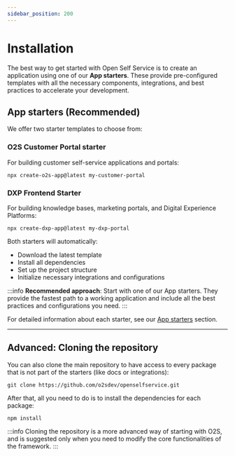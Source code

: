 ```yaml
---
sidebar_position: 200
---
```


# Installation

The best way to get started with Open Self Service is to create an application using one of our **App starters**. These provide pre-configured templates with all the necessary components, integrations, and best practices to accelerate your development.

## App starters (Recommended)

We offer two starter templates to choose from:

### O2S Customer Portal starter
For building customer self-service applications and portals:

```shell
npx create-o2s-app@latest my-customer-portal
```

### DXP Frontend Starter
For building knowledge bases, marketing portals, and Digital Experience Platforms:

```shell
npx create-dxp-app@latest my-dxp-portal
```

Both starters will automatically:
- Download the latest template
- Install all dependencies
- Set up the project structure
- Initialize necessary integrations and configurations

:::info
**Recommended approach**: Start with one of our App starters. They provide the fastest path to a working application and include all the best practices and configurations you need.
:::

For detailed information about each starter, see our [App starters](../app-starters/overview.md) section.

---

## Advanced: Cloning the repository

You can also clone the main repository to have access to every package that is not part of the starters (like docs or integrations):

```shell
git clone https://github.com/o2sdev/openselfservice.git
```

After that, all you need to do is to install the dependencies for each package:

```shell
npm install
```

:::info
Cloning the repository is a more advanced way of starting with O2S, and is suggested only when you need to modify the core functionalities of the framework.
:::
